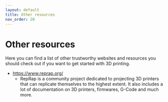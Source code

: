 ```yaml
---
layout: default
title: Other resources
nav_order: 20
---
```


# Other resources

Here you can find a list of other trustworthy websites and resources you should check out
if you want to get started with 3D printing.

- https://www.reprap.org/
  - RepRap is a community project dedicated to projecting 3D printers that can replicate
    themselves to the highest extent. It also includes a lot of documentation on 3D printers,
    firmwares, G-Code and much more.
